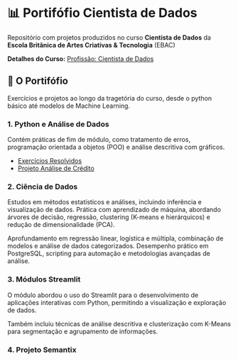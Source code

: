 # 📊 Portifófio Cientista de Dados
Repositório com projetos produzidos no curso **Cientista de Dados** da **Escola Britânica de Artes Criativas & Tecnologia** (EBAC)

**Detalhes do Curso:** [Profissão: Cientista de Dados](https://ebaconline.com.br/cientista-de-dados)

## 📂 O Portifófio
Exercícios e projetos ao longo da tragetória do curso, desde o python básico até modelos de Machine Learning.

### 1. Python e Análise de Dados
Contém práticas de fim de módulo, como tratamento de erros, programação orientada a objetos (POO) e análise descritiva com gráficos.

- [Exercícios Resolvidos](https://github.com/adrielleClemente/cientista_de_dados/tree/main/1.Python%20e%20An%C3%A1lise%20de%20Dados/Exerc%C3%ADcios%20Resolvidos)
- [Projeto Análise de Crédito](https://github.com/adrielleClemente/cientista_de_dados/tree/main/1.Python%20e%20An%C3%A1lise%20de%20Dados/Projeto%20Final%20de%20An%C3%A1lise%20de%20Dados)

### 2. Ciência de Dados
Estudos em métodos estatísticos e análises, incluindo inferência e visualização de dados. Prática com aprendizado de máquina, abordando árvores de decisão, regressão, clustering (K-means e hierárquicos) e redução de dimensionalidade (PCA).

Aprofundamento em regressão linear, logística e múltipla, combinação de modelos e análise de dados categorizados. Desempenho prático em PostgreSQL, scripting para automação e metodologias avançadas de análise.

### 3. Módulos Streamlit
O módulo abordou o uso do Streamlit para o desenvolvimento de aplicações interativas com Python, permitindo a visualização e exploração de dados. 

Também incluiu técnicas de análise descritiva e clusterização com K-Means para segmentação e agrupamento de informações.


### 4. Projeto Semantix
